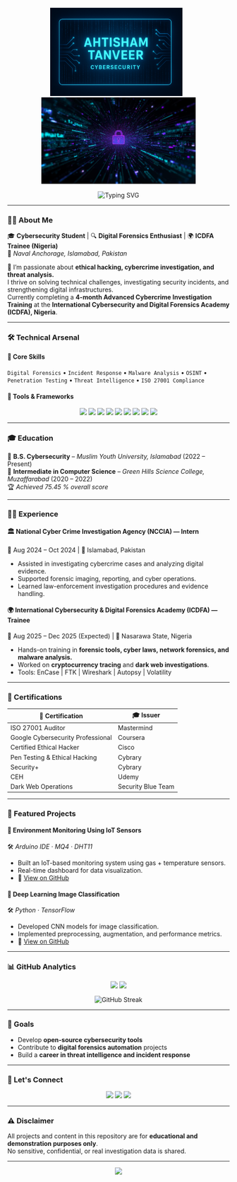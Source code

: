 <p align="center">
  <img src="https://github.com/AhtishamTanveer/AhtishamTanveer/blob/main/banner.png" width="300" style="margin-right:10px;"/>
  <img src="https://github.com/AhtishamTanveer/AhtishamTanveer/blob/main/banner-bg.jpg" width="350"/>
</p>


<!-- ========================================= -->
<!-- 🌐 Muhammad Ahtisham Tanveer GitHub README -->
<!-- ========================================= -->

<!-- Animated Header -->
<p align="center">
  <img src="https://readme-typing-svg.herokuapp.com?font=Fira+Code&pause=1000&center=true&vCenter=true&width=650&lines=👋+Hi%2C+I'm+Ahtisham+Tanveer!;Cybersecurity+Student+%7C+Digital+Forensics+Enthusiast;ICDFA+Nigeria+Trainee+%7C;Passionate+About+Threat+Intelligence+%26+Forensics" alt="Typing SVG" />
</p>

---

### 🧑‍💻 About Me  

🎓 **Cybersecurity Student** | 🔍 **Digital Forensics Enthusiast** | 🌍 **ICDFA Trainee (Nigeria)**  
📍 *Naval Anchorage, Islamabad, Pakistan*  

💬 I’m passionate about **ethical hacking, cybercrime investigation, and threat analysis.**  
I thrive on solving technical challenges, investigating security incidents, and strengthening digital infrastructures.  
Currently completing a **4-month Advanced Cybercrime Investigation Training** at the **International Cybersecurity and Digital Forensics Academy (ICDFA), Nigeria**.

---

### 🛠️ Technical Arsenal  

#### 🧠 Core Skills  
`Digital Forensics` • `Incident Response` • `Malware Analysis` • `OSINT` • `Penetration Testing` • `Threat Intelligence` • `ISO 27001 Compliance`

#### 🧰 Tools & Frameworks  

<p align="center">
  <img src="https://img.shields.io/badge/Wireshark-1679A7?style=for-the-badge&logo=wireshark&logoColor=white"/>
  <img src="https://img.shields.io/badge/Autopsy-00599C?style=for-the-badge&logoColor=white"/>
  <img src="https://img.shields.io/badge/FTK-0078D4?style=for-the-badge&logoColor=white"/>
  <img src="https://img.shields.io/badge/Volatility-3C3C3D?style=for-the-badge&logoColor=white"/>
  <img src="https://img.shields.io/badge/Metasploit-2E86C1?style=for-the-badge&logoColor=white"/>
  <img src="https://img.shields.io/badge/Nmap-3A75C4?style=for-the-badge&logoColor=white"/>
  <img src="https://img.shields.io/badge/Linux-333333?style=for-the-badge&logo=linux&logoColor=white"/>
  <img src="https://img.shields.io/badge/Windows-0078D6?style=for-the-badge&logo=windows&logoColor=white"/>
  <img src="https://img.shields.io/badge/Python-3776AB?style=for-the-badge&logo=python&logoColor=white"/>
</p>

---

### 🎓 Education  

📘 **B.S. Cybersecurity** – *Muslim Youth University, Islamabad* (2022 – Present)  
📗 **Intermediate in Computer Science** – *Green Hills Science College, Muzaffarabad* (2020 – 2022)  
🏆 *Achieved 75.45 % overall score*

---

### 🧑‍💼 Experience  

#### 🏛 National Cyber Crime Investigation Agency (NCCIA) — Intern  
📆 Aug 2024 – Oct 2024 | 📍 Islamabad, Pakistan  
- Assisted in investigating cybercrime cases and analyzing digital evidence.  
- Supported forensic imaging, reporting, and cyber operations.  
- Learned law-enforcement investigation procedures and evidence handling.

#### 🌍 International Cybersecurity & Digital Forensics Academy (ICDFA) — Trainee  
📆 Aug 2025 – Dec 2025 (Expected) | 📍 Nasarawa State, Nigeria  
- Hands-on training in **forensic tools, cyber laws, network forensics, and malware analysis.**  
- Worked on **cryptocurrency tracing** and **dark web investigations**.  
- Tools: EnCase | FTK | Wireshark | Autopsy | Volatility

---

### 🧾 Certifications  

| 🏅 Certification | 🎓 Issuer |
|------------------|-----------|
| ISO 27001 Auditor | Mastermind |
| Google Cybersecurity Professional | Coursera |
| Certified Ethical Hacker | Cisco |
| Pen Testing & Ethical Hacking | Cybrary |
| Security+ | Cybrary |
| CEH | Udemy |
| Dark Web Operations | Security Blue Team |

---

### 🧩 Featured Projects  

#### 🔹 Environment Monitoring Using IoT Sensors  
🛠 *Arduino IDE · MQ4 · DHT11*  
- Built an IoT-based monitoring system using gas + temperature sensors.  
- Real-time dashboard for data visualization.  
- 📂 [View on GitHub](https://github.com/AhtishamTanveer/Environment-Monitoring-Using-IOT-Sensors)

#### 🔹 Deep Learning Image Classification  
🛠 *Python · TensorFlow*  
- Developed CNN models for image classification.  
- Implemented preprocessing, augmentation, and performance metrics.  
- 📂 [View on GitHub](https://github.com/AhtishamTanveer/Deep_Learning_Image_Classification_Project)

---

### 📊 GitHub Analytics  

<p align="center">
  <img src="https://github-readme-stats.vercel.app/api?username=AhtishamTanveer&show_icons=true&theme=tokyonight&hide_border=true" height="165px"/>
  <img src="https://github-readme-stats.vercel.app/api/top-langs/?username=AhtishamTanveer&layout=compact&theme=tokyonight&hide_border=true" height="165px"/>
</p>

<p align="center">
  <img src="https://github-readme-streak-stats.herokuapp.com?user=AhtishamTanveer&theme=tokyonight&hide_border=true" alt="GitHub Streak"/>
</p>

---

### 🚀 Goals  

- Develop **open-source cybersecurity tools**  
- Contribute to **digital forensics automation** projects  
- Build a **career in threat intelligence and incident response**  

---

### 💬 Let's Connect  

<p align="center">
  <a href="mailto:bcy222002@myu.edu.pk"><img src="https://img.shields.io/badge/Email-D14836?style=for-the-badge&logo=gmail&logoColor=white"/></a>
  <a href="https://www.linkedin.com/in/muhammad-ahtisham-0b36b0316"><img src="https://img.shields.io/badge/LinkedIn-0A66C2?style=for-the-badge&logo=linkedin&logoColor=white"/></a>
  <a href="https://github.com/AhtishamTanveer"><img src="https://img.shields.io/badge/GitHub-181717?style=for-the-badge&logo=github&logoColor=white"/></a>
</p>

---

### ⚠️ Disclaimer  
All projects and content in this repository are for **educational and demonstration purposes only**.  
No sensitive, confidential, or real investigation data is shared.

---

<p align="center">
  <img src="https://capsule-render.vercel.app/api?type=waving&color=0:00264D,100:0078D4&height=100&section=footer"/>
</p>

